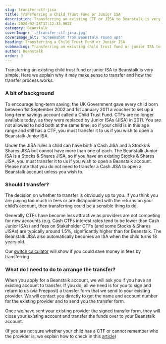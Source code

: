 ```yaml
---
slug: transfer-ctf-jisa
title: Transferring a Child Trust Fund or Junior ISA 
description: Transferring an existing CTF or JISA to Beanstalk is very simple. Find out why it may make sense to transfer your child's account and how the process works.
date: 2020-02-28T17:12:33.962Z
category: Beanstalk
coverImage: './transfer-ctf-jisa.jpg'
coverImage_alt: 'Screenshot from Beanstalk round ups'
heading: Transferring a Child Trust Fund or Junior ISA 
subheading: Transferring an existing child trust fund or junior ISA to Beanstalk is very simple. Here we explain why it may make sense to transfer and how the transfer process works.
author: Beanstalk
order: 3
---
```


Transferring an existing child trust fund or junior ISA to Beanstalk is very simple.  Here we explain why it may make sense to transfer and how the transfer process works.

### A bit of background

To encourage long-term saving, the UK Government gave every child born between 1st September 2002 and 1st January 2011 a voucher to set up a long-term savings account called a Child Trust Fund. CTFs are no longer available today, as they were replaced by Junior ISAs (JISA) in 2011. You are not allowed to hold both at the same time, so if your child is in this age range and still has a CTF, you must transfer it to us if you wish to open a Beanstalk Junior ISA.

Under the JISA rules a child can have both a Cash JISA and a Stocks & Shares JISA but cannot have more than one of each. The Beanstalk Junior ISA is a Stocks & Shares JISA, so if you have an existing Stocks & Shares JISA, you must transfer it to us if you wish to open a Beanstalk account.  Please note that you do not need to transfer a Cash JISA to open a Beanstalk account unless you wish to.

### Should I transfer?

The decision on whether to transfer is obviously up to you. If you think you are paying too much in fees or are disappointed with the returns on your child’s account, then transferring could be a sensible thing to do.

Generally CTFs have become less attractive as providers are not competing for new accounts (e.g. Cash CTFs interest rates tend to be lower than Cash Junior ISAs) and fees on Stakeholder CTFs (and some Stocks & Shares JISAs) are typically around 1.5%, significantly higher than for Beanstalk. The Beanstalk JISA also automatically becomes an ISA when the child turns 18 years old.

Our [switch calculator](/ctf-calculator) will show if you could save money in fees by transferring.

### What do I need to do to arrange the transfer?

When you apply for a Beanstalk account, we will ask you if you have an existing account to transfer.  If you do, all we need is for you to sign and return to us (via Freepost) a transfer form that we send to your existing provider. We will contact you directly to get the name and account number for the existing provider and to send you the transfer form. 

Once we have sent your existing provider the signed transfer form, they will close your existing account and transfer the funds over to your Beanstalk account.

(If you are not sure whether your child has a CTF or cannot remember who the provider is, we explain how to check in this <a href="https://beanstalkapp.co.uk/articles/locate-a-missing-ctf">article</a>)